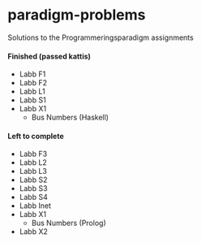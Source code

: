 # paradigm-problems
Solutions to the Programmeringsparadigm assignments 

#### Finished (passed kattis)
* Labb F1
* Labb F2
* Labb L1
* Labb S1
* Labb X1
  - Bus Numbers (Haskell)

#### Left to complete
* Labb F3
* Labb L2
* Labb L3
* Labb S2
* Labb S3
* Labb S4
* Labb Inet
* Labb X1
  - Bus Numbers (Prolog)
* Labb X2
